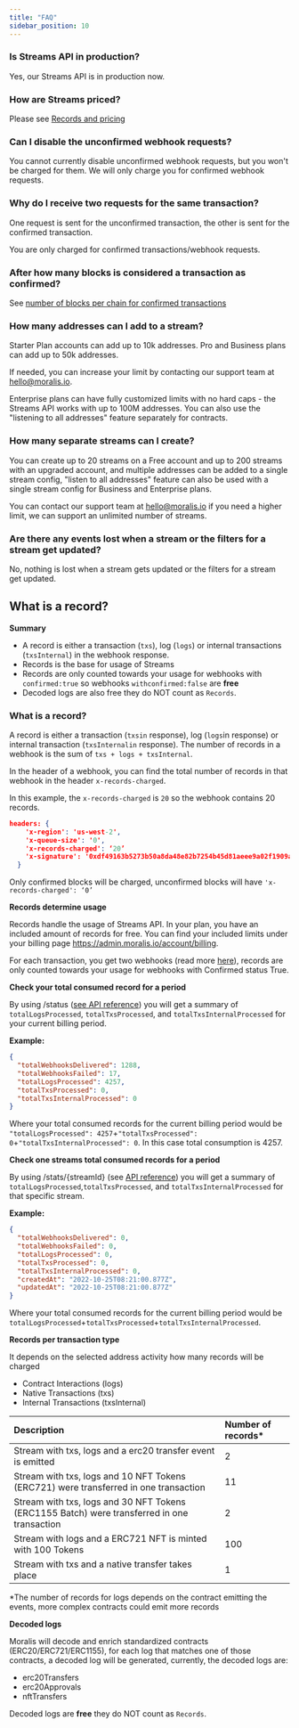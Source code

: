 ```yaml
---
title: "FAQ"
sidebar_position: 10
---
```


### Is Streams API in production?

Yes, our Streams API is in production now.

### How are Streams priced?

Please see [Records and pricing](/streams-api/records-and-pricing) 

### Can I disable the unconfirmed webhook requests?

You cannot currently disable unconfirmed webhook requests, but you won't be charged for them.  We will only charge you for confirmed webhook requests.

### Why do I receive two requests for the same transaction?

One request is sent for the unconfirmed transaction, the other is sent for the confirmed transaction. 

You are only charged for confirmed transactions/webhook requests. 

### After how many blocks is considered a transaction as confirmed?

See [number of blocks per chain for confirmed transactions](/streams-api#supported-chains)

### How many addresses can I add to a stream?

Starter Plan accounts can add up to 10k addresses. Pro and Business plans can add up to 50k addresses. 

If needed, you can increase your limit by contacting our support team at hello@moralis.io. 

Enterprise plans can have fully customized limits with no hard caps - the Streams API works with up to 100M addresses. You can also use the "listening to all addresses" feature separately for contracts.

### How many separate streams can I create?

You can create up to 20 streams on a Free account and up to 200 streams with an upgraded account, and multiple addresses can be added to a single stream config, "listen to all addresses" feature can also be used with a single stream config for Business and Enterprise plans.

You can contact our support team at [hello@moralis.io](mailto:hello@moralis.io) if you need a higher limit, we can support an unlimited number of streams.

### Are there any events lost when a stream or the filters for a stream get updated?

No, nothing is lost when a stream gets updated or the filters for a stream get updated.

## What is a record?

**Summary**

- A record is either a transaction (`txs`), log (`logs`) or internal transactions (`txsInternal`) in the webhook response.
- Records is the base for usage of Streams
- Records are only counted towards your usage for webhooks with `confirmed:true` so webhooks `withconfirmed:false` are **free**
- Decoded logs are also free they do NOT count as `Records`.

### What is a record?

A record is either a transaction (`txsin` response), log (`logs`in response) or internal transaction (`txsInternalin` response). The number of records in a webhook is the sum of `txs + logs + txsInternal`.

In the header of a webhook, you can find the total number of records in that webhook in the header `x-records-charged`.

In this example, the `x-records-charged` is `20` so the webhook contains 20 records.

```json
headers: { 
    'x-region': 'us-west-2', 
    'x-queue-size': '0', 
    'x-records-charged': ‘20’ 
    'x-signature': '0xdf49163b5273b50a8da48e82b7254b45d81aeee9a02f1909a45d7aaea240e9c2', 
  }
```

Only confirmed blocks will be charged, unconfirmed blocks will have `'x-records-charged': ‘0’`

**Records determine usage**

Records handle the usage of Streams API. In your plan, you have an included amount of records for free. You can find your included limits under your billing page <https://admin.moralis.io/account/billing>.

For each transaction, you get two webhooks (read more [here](/streams-api)), records are only counted towards your usage for webhooks with Confirmed status True.

**Check your total consumed record for a period**

By using /status ([see API reference](https://docs.moralis.io/reference/getstats)) you will get a summary of `totalLogsProcessed`, `totalTxsProcessed`, and `totalTxsInternalProcessed` for your current billing period.

**Example:**

```json
{  
  "totalWebhooksDelivered": 1288,  
  "totalWebhooksFailed": 17,  
  "totalLogsProcessed": 4257,  
  "totalTxsProcessed": 0,  
  "totalTxsInternalProcessed": 0  
}
```

Where your total consumed records for the current billing period would be `"totalLogsProcessed": 4257`+`"totalTxsProcessed": 0`+`"totalTxsInternalProcessed": 0`. In this case total consumption is 4257.

**Check one streams total consumed records for a period**

By using /stats/{streamId} (see [API reference](https://docs.moralis.io/reference/getstatsbystreamid)) you will get a summary of `totalLogsProcessed`,`totalTxsProcessed`, and `totalTxsInternalProcessed` for that specific stream.

**Example:**

```json
{  
  "totalWebhooksDelivered": 0,  
  "totalWebhooksFailed": 0,  
  "totalLogsProcessed": 0,  
  "totalTxsProcessed": 0,  
  "totalTxsInternalProcessed": 0,  
  "createdAt": "2022-10-25T08:21:00.877Z",  
  "updatedAt": "2022-10-25T08:21:00.877Z"  
}
```

Where your total consumed records for the current billing period would be `totalLogsProcessed`+`totalTxsProcessed`+`totalTxsInternalProcessed`.

**Records per transaction type**

It depends on the selected address activity how many records will be charged

- Contract Interactions (logs)
- Native Transactions (txs)
- Internal Transactions (txsInternal)



| Description                                                                                 | Number of records\* |
| :------------------------------------------------------------------------------------------ | :------------------ |
| Stream with txs, logs and a erc20 transfer event is emitted                                 | 2                   |
| Stream with txs, logs and 10 NFT Tokens (ERC721) were transferred in one transaction        | 11                  |
| Stream with txs, logs and 30 NFT Tokens (ERC1155 Batch) were transferred in one transaction | 2                   |
| Stream with logs and a ERC721 NFT is minted with 100 Tokens                                 | 100                 |
| Stream with txs and a native transfer takes place                                           | 1                   |

\*The number of records for logs depends on the contract emitting the events, more complex contracts could emit more records

**Decoded logs**

Moralis will decode and enrich standardized contracts (ERC20/ERC721/ERC1155), for each log that matches one of those contracts, a decoded log will be generated, currently, the decoded logs are:

- erc20Transfers
- erc20Approvals
- nftTransfers

Decoded logs are **free** they do NOT count as `Records`.